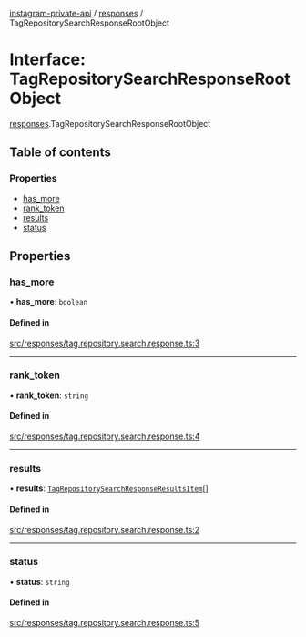 [instagram-private-api](../../README.md) / [responses](../../modules/responses.md) / TagRepositorySearchResponseRootObject

# Interface: TagRepositorySearchResponseRootObject

[responses](../../modules/responses.md).TagRepositorySearchResponseRootObject

## Table of contents

### Properties

- [has\_more](TagRepositorySearchResponseRootObject.md#has_more)
- [rank\_token](TagRepositorySearchResponseRootObject.md#rank_token)
- [results](TagRepositorySearchResponseRootObject.md#results)
- [status](TagRepositorySearchResponseRootObject.md#status)

## Properties

### has\_more

• **has\_more**: `boolean`

#### Defined in

[src/responses/tag.repository.search.response.ts:3](https://github.com/Nerixyz/instagram-private-api/blob/4971f34/src/responses/tag.repository.search.response.ts#L3)

___

### rank\_token

• **rank\_token**: `string`

#### Defined in

[src/responses/tag.repository.search.response.ts:4](https://github.com/Nerixyz/instagram-private-api/blob/4971f34/src/responses/tag.repository.search.response.ts#L4)

___

### results

• **results**: [`TagRepositorySearchResponseResultsItem`](TagRepositorySearchResponseResultsItem.md)[]

#### Defined in

[src/responses/tag.repository.search.response.ts:2](https://github.com/Nerixyz/instagram-private-api/blob/4971f34/src/responses/tag.repository.search.response.ts#L2)

___

### status

• **status**: `string`

#### Defined in

[src/responses/tag.repository.search.response.ts:5](https://github.com/Nerixyz/instagram-private-api/blob/4971f34/src/responses/tag.repository.search.response.ts#L5)
